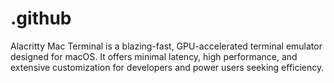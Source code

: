 # .github
Alacritty Mac Terminal is a blazing-fast, GPU-accelerated terminal emulator designed for macOS. It offers minimal latency, high performance, and extensive customization for developers and power users seeking efficiency.
